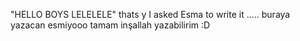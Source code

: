 "HELLO BOYS LELELELE"
thats y I asked Esma to write it ..... 
buraya yazacan esmiyooo
tamam inşallah yazabilirim :D
